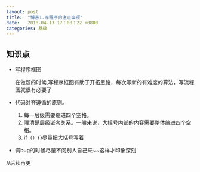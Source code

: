 ```yaml
---
layout: post
title:  "博客1.写程序的注意事项"
date:   2018-04-13 17：08：22 +0800
categories: 基础
---
```

## 知识点

- 写程序框图

  在做题的时候,写程序框图有助于开拓思路，每次写新的有难度的算法，写流程图就很有必要了
- 代码对齐遵循的原则。
    1. 每一层级需要缩进四个空格。
    2. 理清楚层级嵌套关系。一般来说，大括号内部的内容需要整体缩进四个空格。
    3. if（）{}尽量把大括号写着
- 调bug的时候尽量不问别人自己来~~这样才印象深刻

//后续再更
